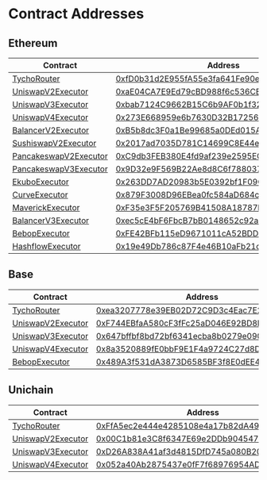 # Contract Addresses

## Ethereum

<table data-full-width="false"><thead><tr><th>Contract</th><th width="484">Address</th></tr></thead><tbody><tr><td><a href="https://github.com/propeller-heads/tycho-execution/blob/d6ee85e8da4434451c41b1de3c176d9ad686564c/foundry/src/TychoRouter.sol">TychoRouter</a></td><td><a href="https://etherscan.io/address/0xfD0b31d2E955fA55e3fa641Fe90e08b677188d35">0xfD0b31d2E955fA55e3fa641Fe90e08b677188d35</a></td></tr><tr><td><a href="https://github.com/propeller-heads/tycho-execution/blob/d6ee85e8da4434451c41b1de3c176d9ad686564c/foundry/src/executors/UniswapV2Executor.sol">UniswapV2Executor</a></td><td><a href="https://etherscan.io/address/0xaE04CA7E9Ed79cBD988f6c536CE11C621166f41B">0xaE04CA7E9Ed79cBD988f6c536CE11C621166f41B</a></td></tr><tr><td><a href="https://github.com/propeller-heads/tycho-execution/blob/d6ee85e8da4434451c41b1de3c176d9ad686564c/foundry/src/executors/UniswapV3Executor.sol">UniswapV3Executor</a></td><td><a href="https://etherscan.io/address/0xbab7124C9662B15C6b9AF0b1f329907dD55a24FC">0xbab7124C9662B15C6b9AF0b1f329907dD55a24FC</a></td></tr><tr><td><a href="https://github.com/propeller-heads/tycho-execution/blob/82891881fe323c7f90056cc7164e70f8d44387d4/foundry/src/executors/UniswapV4Executor.sol">UniswapV4Executor</a></td><td><a href="https://etherscan.io/address/0x273e668959e6b7630d32b172568c7671c0ae0c24">0x273E668959e6b7630D32B172568c7671c0aE0c24</a></td></tr><tr><td><a href="https://github.com/propeller-heads/tycho-execution/blob/d6ee85e8da4434451c41b1de3c176d9ad686564c/foundry/src/executors/BalancerV2Executor.sol">BalancerV2Executor</a></td><td><a href="https://etherscan.io/address/0xB5b8dc3F0a1Be99685a0DEd015Af93bFBB55C411">0xB5b8dc3F0a1Be99685a0DEd015Af93bFBB55C411</a></td></tr><tr><td><a href="https://github.com/propeller-heads/tycho-execution/blob/d6ee85e8da4434451c41b1de3c176d9ad686564c/foundry/src/executors/UniswapV2Executor.sol">SushiswapV2Executor</a></td><td><a href="https://etherscan.io/address/0x2017ad7035D781C14699C8E44ed62d3083723A18">0x2017ad7035D781C14699C8E44ed62d3083723A18</a></td></tr><tr><td><a href="https://github.com/propeller-heads/tycho-execution/blob/d6ee85e8da4434451c41b1de3c176d9ad686564c/foundry/src/executors/UniswapV2Executor.sol">PancakeswapV2Executor</a></td><td><a href="https://etherscan.io/address/0xC9db3FEB380E4fd9af239e2595ECdEcE3b5c34A4">0xC9db3FEB380E4fd9af239e2595ECdEcE3b5c34A4</a></td></tr><tr><td><a href="https://github.com/propeller-heads/tycho-execution/blob/d6ee85e8da4434451c41b1de3c176d9ad686564c/foundry/src/executors/UniswapV3Executor.sol">PancakeswapV3Executor</a></td><td><a href="https://etherscan.io/address/0x9D32e9F569B22Ae8d8C6f788037C1CD53632A059">0x9D32e9F569B22Ae8d8C6f788037C1CD53632A059</a></td></tr><tr><td><a href="https://github.com/die-herdplatte/tycho-execution/blob/3fe9906e5babb4a31af45c1d48fda3a096802fe8/foundry/src/executors/EkuboExecutor.sol">EkuboExecutor</a></td><td><a href="https://etherscan.io/address/0x263DD7AD20983b5E0392bf1F09C4493500EDb333">0x263DD7AD20983b5E0392bf1F09C4493500EDb333</a></td></tr><tr><td><a href="https://github.com/propeller-heads/tycho-execution/blob/d6ee85e8da4434451c41b1de3c176d9ad686564c/foundry/src/executors/CurveExecutor.sol">CurveExecutor</a></td><td><a href="https://etherscan.io/address/0x879F3008D96EBea0fc584aD684c7Df31777F3165">0x879F3008D96EBea0fc584aD684c7Df31777F3165</a></td></tr><tr><td><a href="https://github.com/propeller-heads/tycho-execution/blob/d6ee85e8da4434451c41b1de3c176d9ad686564c/foundry/src/executors/MaverickV2Executor.sol">MaverickExecutor</a></td><td><a href="https://etherscan.io/address/0xF35e3F5F205769B41508A18787b62A21bC80200B">0xF35e3F5F205769B41508A18787b62A21bC80200B</a></td></tr><tr><td><a href="https://github.com/propeller-heads/tycho-execution/blob/266e30d1aa49f3ad04dddeb6a3bb047ed4db90e9/foundry/src/executors/BalancerV3Executor.sol">BalancerV3Executor</a></td><td><a href="https://etherscan.io/address/0xec5cE4bF6FbcB7bB0148652c92a4AEC8c1d474Ec">0xec5cE4bF6FbcB7bB0148652c92a4AEC8c1d474Ec</a></td></tr><tr><td><a href="https://github.com/propeller-heads/tycho-execution/blob/6d88d0a1444da2e3d951b11257c322c62c3dd6f5/foundry/src/executors/BebopExecutor.sol">BebopExecutor</a> </td><td><a href="https://etherscan.io/address/0xFE42BFb115eD9671011cA52BDD23A52A2e077a7c">0xFE42BFb115eD9671011cA52BDD23A52A2e077a7c</a></td></tr><tr><td><a href="https://github.com/propeller-heads/tycho-execution/blob/3f03671128e73629c7abc25a7bdeee9fcd8f1d63/foundry/src/executors/HashflowExecutor.sol">HashflowExecutor</a></td><td><a href="https://etherscan.io/address/0x19e49db786c87f4e46b10afb21c0c06d34270f98">0x19e49Db786c87F4e46B10aFb21c0C06d34270f98</a></td></tr></tbody></table>

## Base

<table data-full-width="false"><thead><tr><th>Contract</th><th width="484">Address</th></tr></thead><tbody><tr><td><a href="https://github.com/propeller-heads/tycho-execution/blob/d6ee85e8da4434451c41b1de3c176d9ad686564c/foundry/src/TychoRouter.sol">TychoRouter</a></td><td><a href="https://basescan.org/address/0xea3207778e39EB02D72C9D3c4Eac7E224ac5d369">0xea3207778e39EB02D72C9D3c4Eac7E224ac5d369</a></td></tr><tr><td><a href="https://github.com/propeller-heads/tycho-execution/blob/d6ee85e8da4434451c41b1de3c176d9ad686564c/foundry/src/executors/UniswapV2Executor.sol">UniswapV2Executor</a></td><td><a href="https://basescan.org/address/0xF744EBfaA580cF3fFc25aD046E92BD8B770a0700">0xF744EBfaA580cF3fFc25aD046E92BD8B770a0700</a></td></tr><tr><td><a href="https://github.com/propeller-heads/tycho-execution/blob/d6ee85e8da4434451c41b1de3c176d9ad686564c/foundry/src/executors/UniswapV3Executor.sol">UniswapV3Executor</a></td><td><a href="https://basescan.org/address/0x647bffbf8bd72bf6341ecba8b0279e090313a40d">0x647bffbf8bd72bf6341ecba8b0279e090313a40d</a></td></tr><tr><td><a href="https://github.com/propeller-heads/tycho-execution/blob/82891881fe323c7f90056cc7164e70f8d44387d4/foundry/src/executors/UniswapV4Executor.sol">UniswapV4Executor</a></td><td><a href="https://basescan.org/address/0x8a3520889fE0bbF9E1F4a9724C27d8D6Ed9f0e29">0x8a3520889fE0bbF9E1F4a9724C27d8D6Ed9f0e29</a></td></tr><tr><td><a href="https://github.com/propeller-heads/tycho-execution/blob/6d88d0a1444da2e3d951b11257c322c62c3dd6f5/foundry/src/executors/BebopExecutor.sol">BebopExecutor</a></td><td><a href="https://basescan.org/address/0x489A3f531dA3873D6585BF3f8E0dEE48CAC6F7BC#code">0x489A3f531dA3873D6585BF3f8E0dEE48CAC6F7BC</a></td></tr></tbody></table>

## Unichain

<table data-full-width="false"><thead><tr><th width="287.796875">Contract</th><th>Address</th></tr></thead><tbody><tr><td><a href="https://github.com/propeller-heads/tycho-execution/blob/d6ee85e8da4434451c41b1de3c176d9ad686564c/foundry/src/TychoRouter.sol">TychoRouter</a></td><td><a href="https://uniscan.xyz/address/0xFfA5ec2e444e4285108e4a17b82dA495c178427B">0xFfA5ec2e444e4285108e4a17b82dA495c178427B</a></td></tr><tr><td><a href="https://github.com/propeller-heads/tycho-execution/blob/d6ee85e8da4434451c41b1de3c176d9ad686564c/foundry/src/executors/UniswapV2Executor.sol">UniswapV2Executor</a></td><td><a href="https://uniscan.xyz/address/0x00C1b81e3C8f6347E69e2DDb90454798A6Be975E">0x00C1b81e3C8f6347E69e2DDb90454798A6Be975E</a></td></tr><tr><td><a href="https://github.com/propeller-heads/tycho-execution/blob/cefe7b1cfde149a59397a3a23ddc2033c69fce02/foundry/src/executors/UniswapV4Executor.sol">UniswapV3Executor</a></td><td><a href="https://uniscan.xyz/address/0xD26A838A41af3d4815DfD745a080B2062c4124d1">0xD26A838A41af3d4815DfD745a080B2062c4124d1</a></td></tr><tr><td><a href="https://github.com/propeller-heads/tycho-execution/blob/82891881fe323c7f90056cc7164e70f8d44387d4/foundry/src/executors/UniswapV4Executor.sol">UniswapV4Executor</a></td><td><a href="https://uniscan.xyz/address/0x052a40Ab2875437e0fF7f68976954AD62aB1f235">0x052a40Ab2875437e0fF7f68976954AD62aB1f235</a></td></tr></tbody></table>
